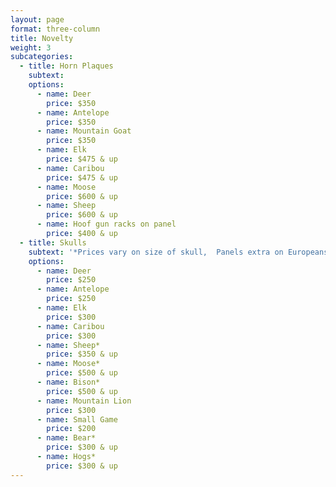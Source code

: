 ```yaml
---
layout: page
format: three-column
title: Novelty
weight: 3
subcategories:
  - title: Horn Plaques
    subtext:
    options:
      - name: Deer
        price: $350
      - name: Antelope
        price: $350
      - name: Mountain Goat
        price: $350
      - name: Elk
        price: $475 & up
      - name: Caribou
        price: $475 & up
      - name: Moose
        price: $600 & up
      - name: Sheep
        price: $600 & up
      - name: Hoof gun racks on panel
        price: $400 & up
  - title: Skulls
    subtext: '*Prices vary on size of skull,  Panels extra on Europeans'
    options:
      - name: Deer
        price: $250
      - name: Antelope
        price: $250
      - name: Elk
        price: $300
      - name: Caribou
        price: $300
      - name: Sheep*
        price: $350 & up
      - name: Moose*
        price: $500 & up
      - name: Bison*
        price: $500 & up
      - name: Mountain Lion
        price: $300
      - name: Small Game
        price: $200
      - name: Bear*
        price: $300 & up
      - name: Hogs*
        price: $300 & up
---
```

